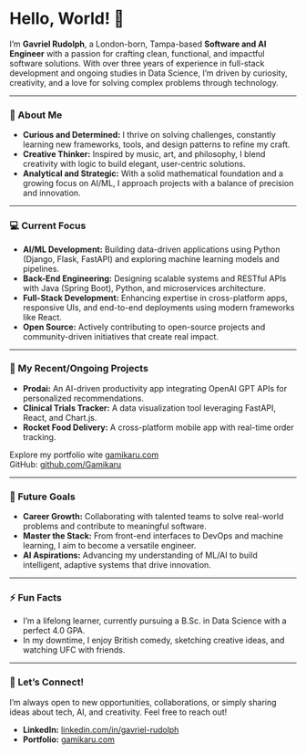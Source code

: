 # Hello, World! 👋  

I’m **Gavriel Rudolph**, a London-born, Tampa-based **Software and AI Engineer** with a passion for crafting clean, functional, and impactful software solutions. With over three years of experience in full-stack development and ongoing studies in Data Science, I’m driven by curiosity, creativity, and a love for solving complex problems through technology.  

---

### 🚀 About Me  
- **Curious and Determined:** I thrive on solving challenges, constantly learning new frameworks, tools, and design patterns to refine my craft.  
- **Creative Thinker:** Inspired by music, art, and philosophy, I blend creativity with logic to build elegant, user-centric solutions.  
- **Analytical and Strategic:** With a solid mathematical foundation and a growing focus on AI/ML, I approach projects with a balance of precision and innovation.  

---

### 💻 Current Focus  
- **AI/ML Development:** Building data-driven applications using Python (Django, Flask, FastAPI) and exploring machine learning models and pipelines.  
- **Back-End Engineering:** Designing scalable systems and RESTful APIs with Java (Spring Boot), Python, and microservices architecture.  
- **Full-Stack Development:** Enhancing expertise in cross-platform apps, responsive UIs, and end-to-end deployments using modern frameworks like React.  
- **Open Source:** Actively contributing to open-source projects and community-driven initiatives that create real impact.  

---

### 🌟 My Recent/Ongoing Projects  
- **Prodai:** An AI-driven productivity app integrating OpenAI GPT APIs for personalized recommendations.  
- **Clinical Trials Tracker:** A data visualization tool leveraging FastAPI, React, and Chart.js.  
- **Rocket Food Delivery:** A cross-platform mobile app with real-time order tracking.  

Explore my portfolio wite [gamikaru.com](http://gamikaru.com)  
GitHub: [github.com/Gamikaru](http://github.com/Gamikaru)  

---

### 🎯 Future Goals  
- **Career Growth:** Collaborating with talented teams to solve real-world problems and contribute to meaningful software.  
- **Master the Stack:** From front-end interfaces to DevOps and machine learning, I aim to become a versatile engineer.  
- **AI Aspirations:** Advancing my understanding of ML/AI to build intelligent, adaptive systems that drive innovation.  

---

### ⚡ Fun Facts  
- I’m a lifelong learner, currently pursuing a B.Sc. in Data Science with a perfect 4.0 GPA.  
- In my downtime, I enjoy British comedy, sketching creative ideas, and watching UFC with friends.  

---

### 🤝 Let’s Connect!  
I’m always open to new opportunities, collaborations, or simply sharing ideas about tech, AI, and creativity. Feel free to reach out!  

- **LinkedIn:** [linkedin.com/in/gavriel-rudolph](http://linkedin.com/in/gavriel-rudolph)  
- **Portfolio:** [gamikaru.com](http://gamikaru.com)  

